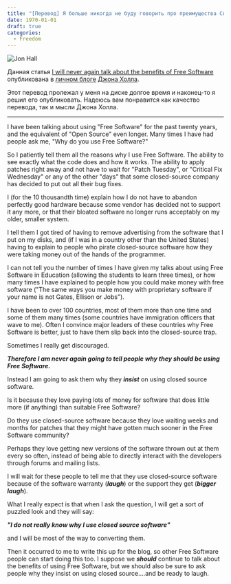```yaml
---
title: "[Перевод] Я больше никогда не буду говорить про преимущества Свободного ПО"
date: 1970-01-01
draft: true
categories:
  - Freedom
---
```


![Jon Hall](jon_hall.png)

Данная статья [I will never again talk about the benefits of Free Software](http://www.linuxpromagazine.com/Online/Blogs/Paw-Prints-Writings-of-the-maddog/I-will-never-again-talk-about-the-benefits-of-Free-Software) опубликована в [личном блоге](http://www.linuxpromagazine.com/Online/Blogs/Paw-Prints-Writings-of-the-maddog) [Джона Холла](https://en.wikipedia.org/wiki/Jon_Hall_%28programmer%29).

Этот перевод пролежал у меня на диске долгое время и наконец-то я решил его опубликовать. Надеюсь вам понравится как качество перевода, так и мысли Джона Холла.

---

I have been talking about using "Free Software" for the past twenty years, and the equivalent of "Open Source" even longer. Many times I have had people ask me, "Why do you use Free Software?"

So I patiently tell them all the reasons why I use Free Software. The ability to see exactly what the code does and how it works. The ability to apply patches right away and not have to wait for "Patch Tuesday", or "Critical Fix Wednesday" or any of the other "days" that some closed-source company has decided to put out all their bug fixes.

I (for the 10 thousandth time) explain how I do not have to abandon perfectly good hardware because some vendor has decided not to support it any more, or that their bloated software no longer runs acceptably on my older, smaller system.

I tell them I got tired of having to remove advertising from the software that I put on my disks, and (if I was in a country other than the United States) having to explain to people who pirate closed-source software how they were taking money out of the hands of the programmer.

I can not tell you the number of times I have given my talks about using Free Software in Education (allowing the students to learn three times), or how many times I have explained to people how you could make money with free software ("The same ways you make money with proprietary software if your name is not Gates, Ellison or Jobs").

I have been to over 100 countries, most of them more than one time and some of them many times (some countries have immigration officers that wave to me). Often I convince major leaders of these countries why Free Software is better, just to have them slip back into the closed-source trap.

Sometimes I really get discouraged.

**_Therefore I am never again going to tell people why they should be using Free Software._**

Instead I am going to ask them why they **_insist_** on using closed source software.

Is it because they love paying lots of money for software that does little more (if anything) than suitable Free Software?

Do they use closed-source software because they love waiting weeks and months for patches that they might have gotten much sooner in the Free Software community?

Perhaps they love getting new versions of the software thrown out at them every so often, instead of being able to directly interact with the developers through forums and mailing lists.

I will wait for these people to tell me that they use closed-source software because of the software warranty (**_laugh_**) or the support they get (**_bigger laugh_**).

What I really expect is that when I ask the question, I will get a sort of puzzled look and they will say:

**_"I do not really know why I use closed source software"_**

and I will be most of the way to converting them.

Then it occurred to me to write this up for the blog, so other Free Software people can start doing this too. I suppose we **_should_** continue to talk about the benefits of using Free Software, but we should also be sure to ask people why they insist on using closed source....and be ready to laugh.
